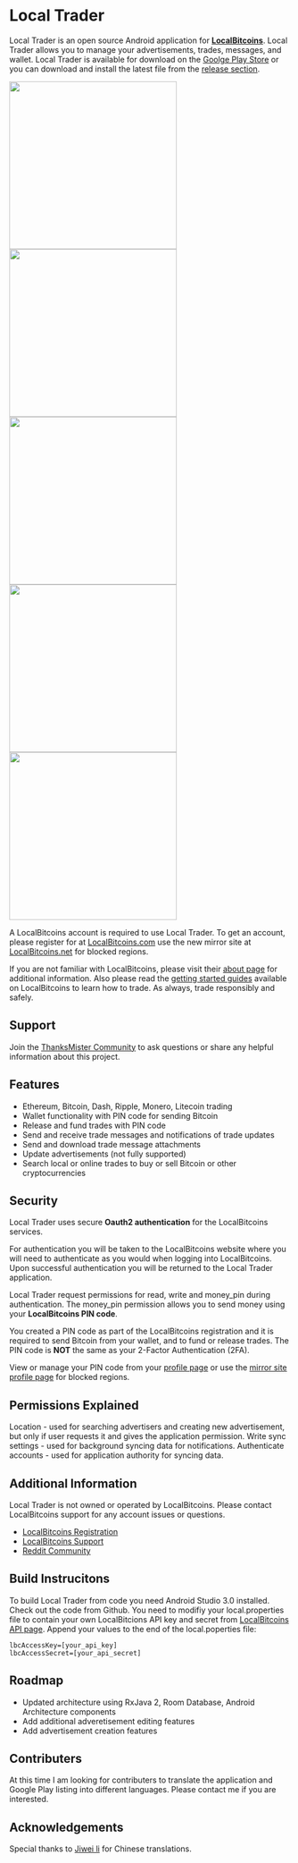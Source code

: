 # Local Trader

Local Trader is an open source Android application for <b>[LocalBitcoins](https://localbitcoins.net/?ch=2hbo)</b>. Local Trader allows you to manage your advertisements, trades, messages, and wallet. Local Trader is available for download on the [Goolge Play Store](https://play.google.com/store/apps/details?id=com.thanksmister.bitcoin.localtrader) or you can download and install the latest file from the [release section](https://github.com/thanksmister/Local-Trader-Android/releases). 


<img src="img/search_results.png" width="300" />
<img  src="img/contact.png" width="300" />
<img  src="img/advertisements.png" width="300" />
<img  src="img/qrcode.png" width="300" />
<img  src="img/send.png" width="300" />

 
A LocalBitcoins account is required to use Local Trader. To get an account, please register for at [LocalBitcoins.com](https://localbitcoins.com/register/?ch=2hbo]or) use the new mirror site at [LocalBitcoins.net](https://localbitcoins.net/register/?ch=2hbo) for blocked regions. 


If you are not familiar with LocalBitcoins, please visit their [about page](https://localbitcoins.com/about) for additional information. Also please read the [getting started guides](https://localbitcoins.com/guides/?ch=2hbo) available on LocalBitcoins to learn how to trade. As always, trade responsibly and safely.

## Support

Join the [ThanksMister Community](https://community.thanksmister.com/) to ask questions or share any helpful information about this project. 


## Features

- Ethereum, Bitcoin, Dash, Ripple, Monero, Litecoin trading
- Wallet functionality with PIN code for sending Bitcoin
- Release and fund trades with PIN code
- Send and receive trade messages and notifications of trade updates
- Send and download trade message attachments
- Update advertisements (not fully supported)
- Search local or online trades to buy or sell Bitcoin or other cryptocurrencies


## Security

Local Trader uses secure <b>Oauth2 authentication</b> for the LocalBitcoins services. 

For authentication you will be taken to the LocalBitcoins website where you will need to authenticate as you would when logging into LocalBitcoins. Upon successful authentication you will be returned to the Local Trader application.

Local Trader request permissions for read, write and money_pin during authentication. The money_pin permission allows you to send money using your <b>LocalBitcoins PIN code</b>.

You created a PIN code as part of the LocalBitcoins registration and it is required to send Bitcoin from your wallet, and to fund or release trades. The PIN code is <b>NOT</b> the same as your 2-Factor Authentication (2FA).  

View or manage your PIN code from your [profile page](https://localbitcoins.com/accounts/profile/#toc6?ch=2hbo) or use the [mirror site profile page](https://localbitcoins.net/accounts/profile/#toc6?ch=2hbo) for blocked regions.


## Permissions Explained

Location - used for searching advertisers and creating new advertisement, but only if user requests it and gives the application permission.
Write sync settings - used for background syncing data for notifications.
Authenticate accounts - used for application authority for syncing data.


## Additional Information

Local Trader is not owned or operated by LocalBitcoins. Please contact LocalBitcoins support for any account issues or questions. 

- [LocalBitcoins Registration](https://localbitcoins.com/register/?ch=2hbo)
- [LocalBitcoins Support](https://localbitcoins.com/support/request/?ch=2hbo)
- [Reddit Community](https://www.reddit.com/r/LocalTrader/)

## Build Instrucitons

To build Local Trader from code you need Android Studio 3.0 installed.  Check out the code from Github.  You need to modifiy your local.properties file to contain your own LocalBitcions API key and secret from [LocalBitcoins API page](https://localbitcoins.com/accounts/api/). Append your values to the end of the local.poperties file:

```
lbcAccessKey=[your_api_key]
lbcAccessSecret=[your_api_secret]
```

## Roadmap

- Updated architecture using RxJava 2, Room Database, Android Architecture components
- Add additional adveretisement editing features
- Add advertisement creation features

## Contributers

At this time I am looking for contributers to translate the application and Google Play listing into different languages. Please contact me if you are interested. 

## Acknowledgements

Special thanks to [Jiwei li](https://github.com/jiweiyx) for Chinese translations.  

